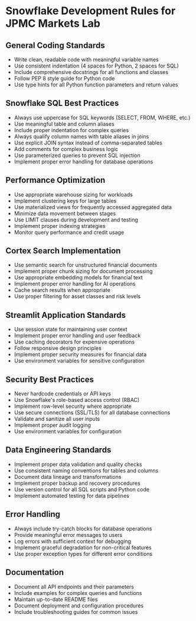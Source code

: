 # Snowflake Development Rules for JPMC Markets Lab

## General Coding Standards

- Write clean, readable code with meaningful variable names
- Use consistent indentation (4 spaces for Python, 2 spaces for SQL)
- Include comprehensive docstrings for all functions and classes
- Follow PEP 8 style guide for Python code
- Use type hints for all Python function parameters and return values

## Snowflake SQL Best Practices

- Always use uppercase for SQL keywords (SELECT, FROM, WHERE, etc.)
- Use meaningful table and column aliases
- Include proper indentation for complex queries
- Always qualify column names with table aliases in joins
- Use explicit JOIN syntax instead of comma-separated tables
- Add comments for complex business logic
- Use parameterized queries to prevent SQL injection
- Implement proper error handling for database operations

## Performance Optimization

- Use appropriate warehouse sizing for workloads
- Implement clustering keys for large tables
- Use materialized views for frequently accessed aggregated data
- Minimize data movement between stages
- Use LIMIT clauses during development and testing
- Implement proper indexing strategies
- Monitor query performance and credit usage

## Cortex Search Implementation

- Use semantic search for unstructured financial documents
- Implement proper chunk sizing for document processing
- Use appropriate embedding models for financial text
- Implement proper error handling for AI operations
- Cache search results when appropriate
- Use proper filtering for asset classes and risk levels

## Streamlit Application Standards

- Use session state for maintaining user context
- Implement proper error handling and user feedback
- Use caching decorators for expensive operations
- Follow responsive design principles
- Implement proper security measures for financial data
- Use environment variables for sensitive configuration

## Security Best Practices

- Never hardcode credentials or API keys
- Use Snowflake's role-based access control (RBAC)
- Implement row-level security where appropriate
- Use secure connections (SSL/TLS) for all database connections
- Validate and sanitize all user inputs
- Implement proper audit logging
- Use environment variables for configuration

## Data Engineering Standards

- Implement proper data validation and quality checks
- Use consistent naming conventions for tables and columns
- Document data lineage and transformations
- Implement proper backup and recovery procedures
- Use version control for all SQL scripts and Python code
- Implement automated testing for data pipelines

## Error Handling

- Always include try-catch blocks for database operations
- Provide meaningful error messages to users
- Log errors with sufficient context for debugging
- Implement graceful degradation for non-critical features
- Use proper exception types for different error conditions

## Documentation

- Document all API endpoints and their parameters
- Include examples for complex queries and functions
- Maintain up-to-date README files
- Document deployment and configuration procedures
- Include troubleshooting guides for common issues 